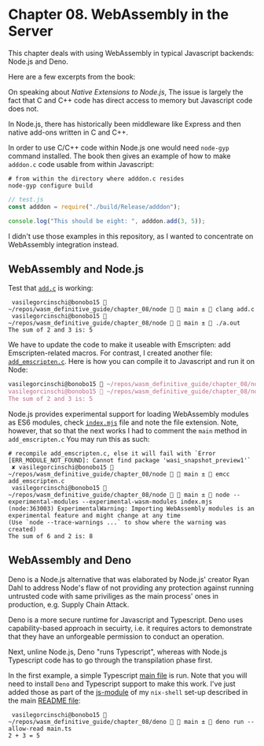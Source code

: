 # Chapter 08. WebAssembly in the Server

This chapter deals with using WebAssembly in typical Javascript backends: Node.js and Deno.

Here are a few excerpts from the book:

On speaking about _Native Extensions to Node.js_, The issue is largely the fact that C and C++ code
has direct access to memory but Javascript code does not.

In Node.js, there has historically been middleware like Express and then native add-ons written in C and C++.

In order to use C/C++ code within Node.js one would need `node-gyp` command installed. The book then gives an
example of how to make `adddon.c` code usable from within Javascript:

```shell
# from within the directory where adddon.c resides
node-gyp configure build
```

```javascript
// test.js
const adddon = require("./build/Release/adddon");

console.log("This should be eight: ", adddon.add(3, 5));
```

I didn't use those examples in this repository, as I wanted to concentrate on WebAssembly integration instead.

## WebAssembly and Node.js

Test that [`add.c`](./node/add.c) is working:

```shell
 vasilegorcinschi@bonobo15  ~/repos/wasm_definitive_guide/chapter_08/node   main ±  clang add.c
 vasilegorcinschi@bonobo15  ~/repos/wasm_definitive_guide/chapter_08/node   main ±  ./a.out
The sum of 2 and 3 is: 5
```

We have to update the code to make it useable with Emscripten: add Emscripten-related macros. For contrast,
I created another file: [`add_emscripten.c`](./node/add_emscripten.c). Here is how you can compile it to Javascript
and run it on Node:

```javascript
vasilegorcinschi@bonobo15  ~/repos/wasm_definitive_guide/chapter_08/node/   main ±  emcc add_emscripten.c
vasilegorcinschi@bonobo15  ~/repos/wasm_definitive_guide/chapter_08/node   main ±  node a.out.js
The sum of 2 and 3 is: 5
```

Node.js provides experimental support for loading WebAssembly modules as ES6 modules, check [`index.mjs`](./node/index.mjs) file and note the
file extension. Note, however, that so that the next works I had to comment the `main` method in `add_emscripten.c` You may run this as such:

```shell
# recompile add_emscripten.c, else it will fail with `Error [ERR_MODULE_NOT_FOUND]: Cannot find package 'wasi_snapshot_preview1'`
 ✘ vasilegorcinschi@bonobo15  ~/repos/wasm_definitive_guide/chapter_08/node   main ±  emcc add_emscripten.c
 vasilegorcinschi@bonobo15  ~/repos/wasm_definitive_guide/chapter_08/node   main ±  node --experimental-modules --experimental-wasm-modules index.mjs
(node:363003) ExperimentalWarning: Importing WebAssembly modules is an experimental feature and might change at any time
(Use `node --trace-warnings ...` to show where the warning was created)
The sum of 6 and 2 is: 8
```

## WebAssembly and Deno

Deno is a Node.js alternative that was elaborated by Node.js' creator Ryan Dahl to address Node's flaw
of not providing any protection against running untrusted code with same priviliges as the main process' ones
in production, e.g. Supply Chain Attack.

Deno is a more secure runtime for Javascript and Typescript. Deno uses capability-based approach in secuirty, i.e.
it requires actors to demonstrate that they have an unforgeable permission to conduct an operation.

Next, unline Node.js, Deno "runs Typescript", whereas with Node.js Typescript code has to go through the transpilation
phase first.

In the first example, a simple Typescript [main file](./deno/main.ts) is run. Note that you will need to install `Deno`
and Typescript support to make this work. I've just added those as part of the [js-module](https://github.com/vasigorc/bash-utils/blob/main/nix/js-module.nix) of
my `nix-shell` set-up described in the main [README file](/README.md):

```shell
 vasilegorcinschi@bonobo15  ~/repos/wasm_definitive_guide/chapter_08/deno   main ±  deno run --allow-read main.ts
2 + 3 = 5
```

